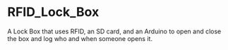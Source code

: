 # RFID_Lock_Box
A Lock Box that uses RFID, an SD card, and an Arduino to open and close the box and log who and when someone opens it.

